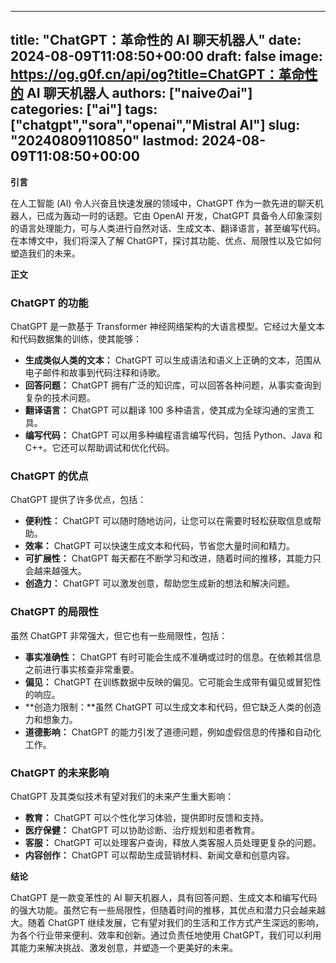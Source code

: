 
---
title: "ChatGPT：革命性的 AI 聊天机器人"
date: 2024-08-09T11:08:50+00:00
draft: false
image: https://og.g0f.cn/api/og?title=ChatGPT：革命性的 AI 聊天机器人
authors: ["naiveのai"]
categories: ["ai"]
tags: ["chatgpt","sora","openai","Mistral AI"]
slug: "20240809110850"
lastmod: 2024-08-09T11:08:50+00:00
---
**引言**

在人工智能 (AI) 令人兴奋且快速发展的领域中，ChatGPT 作为一款先进的聊天机器人，已成为轰动一时的话题。它由 OpenAI 开发，ChatGPT 具备令人印象深刻的语言处理能力，可与人类进行自然对话、生成文本、翻译语言，甚至编写代码。在本博文中，我们将深入了解 ChatGPT，探讨其功能、优点、局限性以及它如何塑造我们的未来。

**正文**

### ChatGPT 的功能

ChatGPT 是一款基于 Transformer 神经网络架构的大语言模型。它经过大量文本和代码数据集的训练，使其能够：

* **生成类似人类的文本：** ChatGPT 可以生成语法和语义上正确的文本，范围从电子邮件和故事到代码注释和诗歌。
* **回答问题：** ChatGPT 拥有广泛的知识库，可以回答各种问题，从事实查询到复杂的技术问题。
* **翻译语言：** ChatGPT 可以翻译 100 多种语言，使其成为全球沟通的宝贵工具。
* **编写代码：** ChatGPT 可以用多种编程语言编写代码，包括 Python、Java 和 C++。它还可以帮助调试和优化代码。

### ChatGPT 的优点

ChatGPT 提供了许多优点，包括：

* **便利性：** ChatGPT 可以随时随地访问，让您可以在需要时轻松获取信息或帮助。
* **效率：** ChatGPT 可以快速生成文本和代码，节省您大量时间和精力。
* **可扩展性：** ChatGPT 每天都在不断学习和改进，随着时间的推移，其能力只会越来越强大。
* **创造力：** ChatGPT 可以激发创意，帮助您生成新的想法和解决问题。

### ChatGPT 的局限性

虽然 ChatGPT 非常强大，但它也有一些局限性，包括：

* **事实准确性：** ChatGPT 有时可能会生成不准确或过时的信息。在依赖其信息之前进行事实核查非常重要。
* **偏见：** ChatGPT 在训练数据中反映的偏见。它可能会生成带有偏见或冒犯性的响应。
* **创造力限制：**虽然 ChatGPT 可以生成文本和代码，但它缺乏人类的创造力和想象力。
* **道德影响：** ChatGPT 的能力引发了道德问题，例如虚假信息的传播和自动化工作。

### ChatGPT 的未来影响

ChatGPT 及其类似技术有望对我们的未来产生重大影响：

* **教育：** ChatGPT 可以个性化学习体验，提供即时反馈和支持。
* **医疗保健：** ChatGPT 可以协助诊断、治疗规划和患者教育。
* **客服：** ChatGPT 可以处理客户查询，释放人类客服人员处理更复杂的问题。
* **内容创作：** ChatGPT 可以帮助生成营销材料、新闻文章和创意内容。

**结论**

ChatGPT 是一款变革性的 AI 聊天机器人，具有回答问题、生成文本和编写代码的强大功能。虽然它有一些局限性，但随着时间的推移，其优点和潜力只会越来越大。随着 ChatGPT 继续发展，它有望对我们的生活和工作方式产生深远的影响，为各个行业带来便利、效率和创新。通过负责任地使用 ChatGPT，我们可以利用其能力来解决挑战、激发创意，并塑造一个更美好的未来。